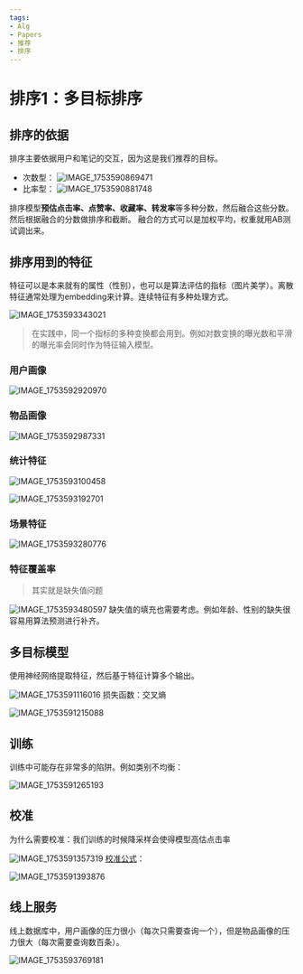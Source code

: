 ```yaml
---
tags:
- Alg
- Papers
- 推荐
- 排序
---
```


# 排序1：多目标排序

## 排序的依据

排序主要依据用户和笔记的交互，因为这是我们推荐的目标。

- 次数型：
    ![IMAGE_1753590869471](assets/IMAGE_1753590869471.png)
- 比率型：
    ![IMAGE_1753590881748](assets/IMAGE_1753590881748.png)

排序模型**预估点击率、点赞率、收藏率、转发率**等多种分数，然后融合这些分数。然后根据融合的分数做排序和截断。
融合的方式可以是加权平均，权重就用AB测试调出来。

## 排序用到的特征

特征可以是本来就有的属性（性别），也可以是算法评估的指标（图片美学）。离散特征通常处理为embedding来计算。连续特征有多种处理方式。

![IMAGE_1753593343021](assets/IMAGE_1753593343021.png)

> 在实践中，同一个指标的多种变换都会用到。例如对数变换的曝光数和平滑的曝光率会同时作为特征输入模型。

### 用户画像

![IMAGE_1753592920970](assets/IMAGE_1753592920970.png)

### 物品画像

![IMAGE_1753592987331](assets/IMAGE_1753592987331.png)

### 统计特征

![IMAGE_1753593100458](assets/IMAGE_1753593100458.png)

![IMAGE_1753593192701](assets/IMAGE_1753593192701.png)

### 场景特征

![IMAGE_1753593280776](assets/IMAGE_1753593280776.png)

### 特征覆盖率
>
> 其实就是缺失值问题

![IMAGE_1753593480597](assets/IMAGE_1753593480597.png)
缺失值的填充也需要考虑。例如年龄、性别的缺失很容易用算法预测进行补齐。

## 多目标模型

使用神经网络提取特征，然后基于特征计算多个输出。

![IMAGE_1753591116016](assets/IMAGE_1753591116016.png)
损失函数：交叉熵

![IMAGE_1753591215088](assets/IMAGE_1753591215088.png)

## 训练

训练中可能存在非常多的陷阱。例如类别不均衡：

![IMAGE_1753591265193](assets/IMAGE_1753591265193.png)

## 校准

为什么需要校准：我们训练的时候降采样会使得模型高估点击率

![IMAGE_1753591357319](assets/IMAGE_1753591357319.png)
[校准公式](https://dl.acm.org/doi/abs/10.1145/2648584.2648589)：

![IMAGE_1753591393876](assets/IMAGE_1753591393876.png)

## 线上服务

线上数据库中，用户画像的压力很小（每次只需要查询一个），但是物品画像的压力很大（每次需要查询数百条）。

![IMAGE_1753593769181](assets/IMAGE_1753593769181.png)
